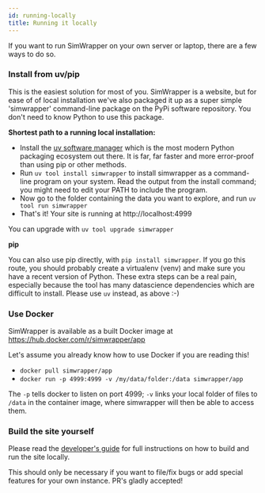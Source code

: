 ```yaml
---
id: running-locally
title: Running it locally
---
```


If you want to run SimWrapper on your own server or laptop, there are a few ways to do so.

### Install from uv/pip

This is the easiest solution for most of you. SimWrapper is a website, but for ease of of local installation we've also packaged it up as a super simple 'simwrapper' command-line package on the PyPi software repository. You don't need to know Python to use this package.

**Shortest path to a running local installation:**

- Install the [uv software manager](https://docs.astral.sh/uv/getting-started/installation/) which is the most modern Python packaging ecosystem out there.
  It is far, far faster and more error-proof than using pip or other methods.
- Run `uv tool install simwrapper` to install simwrapper as a command-line program on your system.
  Read the output from the install command; you might need to edit your PATH to include the program.
- Now go to the folder containing the data you want to explore, and run `uv tool run simwrapper`
- That's it! Your site is running at http://localhost:4999

You can upgrade with `uv tool upgrade simwrapper`

**pip**

You can also use pip directly, with `pip install simwrapper`. If you go this route, you should
probably create a virtualenv (venv) and make sure you have a recent version of Python. These extra
steps can be a real pain, especially because the tool has many datascience dependencies which are
difficult to install. Please use `uv` instead, as above :-) 


### Use Docker

SimWrapper is available as a built Docker image at https://hub.docker.com/r/simwrapper/app

Let's assume you already know how to use Docker if you are reading this!

- `docker pull simwrapper/app` 
- `docker run -p 4999:4999 -v /my/data/folder:/data simwrapper/app`

The `-p` tells docker to listen on port 4999; `-v` links your local folder of files to `/data` in
the container image, where simwrapper will then be able to access them.


### Build the site yourself

Please read the [developer's guide](dev-guide) for full instructions on how to build and run the
site locally.

This should only be necessary if you want to file/fix bugs or add special features for your own
instance. PR's gladly accepted!

